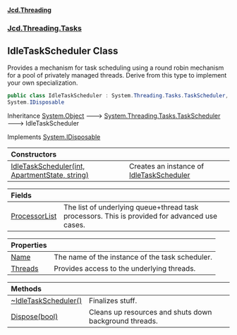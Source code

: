 #### [Jcd.Threading](index.md 'index')
### [Jcd.Threading.Tasks](Jcd.Threading.Tasks.md 'Jcd.Threading.Tasks')

## IdleTaskScheduler Class

Provides a mechanism for task scheduling using a round robin mechanism for a pool
of privately managed threads. Derive from this type to implement your own specialization.

```csharp
public class IdleTaskScheduler : System.Threading.Tasks.TaskScheduler,
System.IDisposable
```

Inheritance [System.Object](https://docs.microsoft.com/en-us/dotnet/api/System.Object 'System.Object') &#129106; [System.Threading.Tasks.TaskScheduler](https://docs.microsoft.com/en-us/dotnet/api/System.Threading.Tasks.TaskScheduler 'System.Threading.Tasks.TaskScheduler') &#129106; IdleTaskScheduler

Implements [System.IDisposable](https://docs.microsoft.com/en-us/dotnet/api/System.IDisposable 'System.IDisposable')

| Constructors | |
| :--- | :--- |
| [IdleTaskScheduler(int, ApartmentState, string)](IdleTaskScheduler..ctor.vPhwllc/Jw+Ch6YvFhb87w.md 'Jcd.Threading.Tasks.IdleTaskScheduler.IdleTaskScheduler(int, System.Threading.ApartmentState, string)') | Creates an instance of [IdleTaskScheduler](IdleTaskScheduler.md 'Jcd.Threading.Tasks.IdleTaskScheduler') |

| Fields | |
| :--- | :--- |
| [ProcessorList](IdleTaskScheduler.ProcessorList.md 'Jcd.Threading.Tasks.IdleTaskScheduler.ProcessorList') | The list of underlying queue+thread task processors. This is provided for advanced use cases. |

| Properties | |
| :--- | :--- |
| [Name](IdleTaskScheduler.Name.md 'Jcd.Threading.Tasks.IdleTaskScheduler.Name') | The name of the instance of the task scheduler. |
| [Threads](IdleTaskScheduler.Threads.md 'Jcd.Threading.Tasks.IdleTaskScheduler.Threads') | Provides access to the underlying threads. |

| Methods | |
| :--- | :--- |
| [~IdleTaskScheduler()](IdleTaskScheduler.~IdleTaskScheduler().md 'Jcd.Threading.Tasks.IdleTaskScheduler.~IdleTaskScheduler()') | Finalizes stuff. |
| [Dispose(bool)](IdleTaskScheduler.Dispose.M9DA/s1G+TZhfK2gYP/ajA.md 'Jcd.Threading.Tasks.IdleTaskScheduler.Dispose(bool)') | Cleans up resources and shuts down background threads. |
